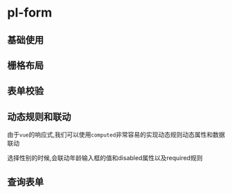 # pl-form

## 基础使用

<demo-block>

<form-01></form-01>

<template v-slot:code>

<<< @/demos/form/form-01.vue

</template>

</demo-block> 

## 栅格布局

<demo-block>

<grid-form></grid-form>

<template v-slot:code>

<<< @/demos/form/grid-form.vue

</template>

</demo-block> 

## 表单校验

<demo-block>

<form-02></form-02>

<template v-slot:code>

<<< @/demos/form/form-02.vue

</template>

</demo-block> 

## 动态规则和联动

由于`vue`的响应式,我们可以使用`computed`非常容易的实现动态规则动态属性和数据联动

选择性别的时候,会联动年龄输入框的值和disabled属性以及required规则

<demo-block>

<form-03></form-03>

<template v-slot:code>

<<< @/demos/form/form-03.vue

</template>

</demo-block> 

## 查询表单

<demo-block>

<search-form-demo></search-form-demo>

<template v-slot:code>

<<< @/demos/form/search-form-demo.vue

</template>

</demo-block> 


<script setup>
import {ref} from 'vue';
import Form01 from '../demos/form/form-01.vue';
import Form02 from '../demos/form/form-02.vue';
import Form03 from '../demos/form/form-03.vue';
import SearchFormDemo from '../demos/form/search-form-demo.vue';
import GridForm from '../demos/form/grid-form.vue';
import DemoBlock from '../components/DemoBlock.vue';
</script>
